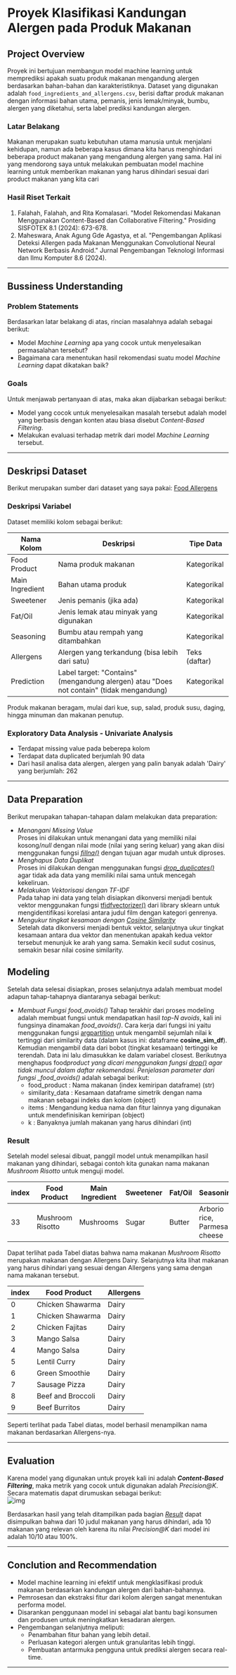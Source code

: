 # Proyek Klasifikasi Kandungan Alergen pada Produk Makanan

## Project Overview

Proyek ini bertujuan membangun model machine learning untuk memprediksi apakah suatu produk makanan mengandung alergen berdasarkan bahan-bahan dan karakteristiknya. Dataset yang digunakan adalah `food_ingredients_and_allergens.csv`, berisi daftar produk makanan dengan informasi bahan utama, pemanis, jenis lemak/minyak, bumbu, alergen yang diketahui, serta label prediksi kandungan alergen.

### Latar Belakang

Makanan merupakan suatu kebutuhan utama manusia untuk menjalani kehidupan, namun ada beberapa kasus dimana kita harus menghindari beberapa product makanan yang mengandung alergen yang sama. Hal ini yang mendorong saya untuk melakukan pembuatan model machine learning untuk memberikan makanan yang harus dihindari sesuai dari product makanan yang kita cari

### Hasil Riset Terkait

1. Falahah, Falahah, and Rita Komalasari. "Model Rekomendasi Makanan Menggunakan Content-Based dan Collaborative Filtering." Prosiding SISFOTEK 8.1 (2024): 673-678.
2. Maheswara, Anak Agung Gde Agastya, et al. "Pengembangan Aplikasi Deteksi Allergen pada Makanan Menggunakan Convolutional Neural Network Berbasis Android." Jurnal Pengembangan Teknologi Informasi dan Ilmu Komputer 8.6 (2024).

---

## Bussiness Understanding

### Problem Statements

Berdasarkan latar belakang di atas, rincian masalahnya adalah sebagai berikut:

- Model _Machine Learning_ apa yang cocok untuk menyelesaikan permasalahan tersebut?
- Bagaimana cara menentukan hasil rekomendasi suatu model _Machine Learning_ dapat dikatakan baik?

### Goals

Untuk menjawab pertanyaan di atas, maka akan dijabarkan sebagai berikut:

- Model yang cocok untuk menyelesaikan masalah tersebut adalah model yang berbasis dengan konten atau biasa disebut _Content-Based Filtering_.
- Melakukan evaluasi terhadap metrik dari model _Machine Learning_ tersebut.

---

## Deskripsi Dataset

Berikut merupakan sumber dari dataset yang saya pakai: [Food Allergens]('https://www.kaggle.com/datasets/uom190346a/food-ingredients-and-allergens/data')

### Deskripsi Variabel

Dataset memiliki kolom sebagai berikut:

| Nama Kolom      | Deskripsi                                                                                | Tipe Data     |
| --------------- | ---------------------------------------------------------------------------------------- | ------------- |
| Food Product    | Nama produk makanan                                                                      | Kategorikal   |
| Main Ingredient | Bahan utama produk                                                                       | Kategorikal   |
| Sweetener       | Jenis pemanis (jika ada)                                                                 | Kategorikal   |
| Fat/Oil         | Jenis lemak atau minyak yang digunakan                                                   | Kategorikal   |
| Seasoning       | Bumbu atau rempah yang ditambahkan                                                       | Kategorikal   |
| Allergens       | Alergen yang terkandung (bisa lebih dari satu)                                           | Teks (daftar) |
| Prediction      | Label target: "Contains" (mengandung alergen) atau "Does not contain" (tidak mengandung) | Kategorikal   |

Produk makanan beragam, mulai dari kue, sup, salad, produk susu, daging, hingga minuman dan makanan penutup.

### Exploratory Data Analysis - Univariate Analysis

- Terdapat missing value pada beberepa kolom
- Terdapat data duplicated berjumlah 90 data
- Dari hasil analisa data alergen, alergen yang palin banyak adalah 'Dairy' yang berjumlah: 262

---

## Data Preparation

Berikut merupakan tahapan-tahapan dalam melakukan data preparation:

- _Menangani Missing Value_  
  Proses ini dilakukan untuk menangani data yang memiliki nilai kosong/_null_ dengan nilai mode (nilai yang sering keluar) yang akan diisi menggunakan fungsi [_fillna()_](https://pandas.pydata.org/docs/reference/api/pandas.DataFrame.fillna.html) dengan tujuan agar mudah untuk diproses.
- _Menghapus Data Duplikat_  
  Proses ini dilakukan dengan menggunakan fungsi [_drop_duplicates()_](https://pandas.pydata.org/docs/reference/api/pandas.DataFrame.drop_duplicates.html) agar tidak ada data yang memiliki nilai sama untuk mencegah kekeliruan.
- _Melakukan Vektorisasi dengan TF-IDF_  
  Pada tahap ini data yang telah disiapkan dikonversi menjadi bentuk vektor menggunakan fungsi [tfidfvectorizer()](https://scikit-learn.org/stable/modules/generated/sklearn.feature_extraction.text.TfidfVectorizer.html) dari library sklearn untuk mengidentifikasi korelasi antara judul film dengan kategori genrenya.
- _Mengukur tingkat kesamaan dengan [Cosine Similarity](https://scikit-learn.org/stable/modules/generated/sklearn.metrics.pairwise.cosine_similarity.html)_  
  Setelah data dikonversi menjadi bentuk vektor, selanjutnya ukur tingkat kesamaan antara dua vektor dan menentukan apakah kedua vektor tersebut menunjuk ke arah yang sama. Semakin kecil sudut cosinus, semakin besar nilai cosine similarity.

## Modeling

Setelah data selesai disiapkan, proses selanjutnya adalah membuat model adapun tahap-tahapnya diantaranya sebagai berikut:

- _Membuat Fungsi food_avoids()_
  Tahap terakhir dari proses modeling adalah membuat fungsi untuk mendapatkan hasil _top-N avoids_, kali ini fungsinya dinamakan _food_avoids()_. Cara kerja dari fungsi ini yaitu menggunakan fungsi [argpartition](https://numpy.org/doc/stable/reference/generated/numpy.argpartition.html) untuk mengambil sejumlah nilai k tertinggi dari similarity data (dalam kasus ini: dataframe **cosine_sim_df**). Kemudian mengambil data dari bobot (tingkat kesamaan) tertinggi ke terendah. Data ini lalu dimasukkan ke dalam variabel closest. Berikutnya menghapus food*product yang dicari menggunakan fungsi [drop()](https://pandas.pydata.org/docs/reference/api/pandas.DataFrame.drop.html) agar tidak muncul dalam daftar rekomendasi.
  Penjelasan parameter dari fungsi \_food_avoids()* adalah sebagai berikut:
  - food_product : Nama makanan (index kemiripan dataframe) (str)
  - similarity_data : Kesamaan dataframe simetrik dengan nama makanan sebagai indeks dan kolom (object)
  - items : Mengandung kedua nama dan fitur lainnya yang digunakan untuk mendefinisikan kemiripan (object)
  - k : Banyaknya jumlah makanan yang harus dihindari (int)

### Result

Setelah model selesai dibuat, panggil model untuk menampilkan hasil makanan yang dihindari, sebagai contoh kita gunakan nama makanan _Mushroom Risotto_ untuk menguji model.

| index | Food Product     | Main Ingredient | Sweetener | Fat/Oil | Seasoning                     | Allergens | Prediction |
| ----- | ---------------- | --------------- | --------- | ------- | ----------------------------- | --------- | ---------- |
| 33    | Mushroom Risotto | Mushrooms       | Sugar     | Butter  | Arborio rice, Parmesan cheese | Dairy     | Contains   |

Dapat terlihat pada Tabel diatas bahwa nama makanan _Mushroom Risotto_ merupakan makanan dengan Allergens Dairy. Selanjutnya kita lihat makanan yang harus dihindari yang sesuai dengan Allergens yang sama dengan nama makanan tersebut.

| index | Food Product      | Allergens |
| ----- | ----------------- | --------- |
| 0     | Chicken Shawarma  | Dairy     |
| 1     | Chicken Shawarma  | Dairy     |
| 2     | Chicken Fajitas   | Dairy     |
| 3     | Mango Salsa       | Dairy     |
| 4     | Mango Salsa       | Dairy     |
| 5     | Lentil Curry      | Dairy     |
| 6     | Green Smoothie    | Dairy     |
| 7     | Sausage Pizza     | Dairy     |
| 8     | Beef and Broccoli | Dairy     |
| 9     | Beef Burritos     | Dairy     |

Seperti terlihat pada Tabel diatas, model berhasil menampilkan nama makanan berdasarkan Allergens-nya.

---

## Evaluation

Karena model yang digunakan untuk proyek kali ini adalah **_Content-Based Filtering_**, maka metrik yang cocok untuk digunakan adalah _Precision@K_. Secara matematis dapat dirumuskan sebagai berikut:  
![img](https://dicoding-web-img.sgp1.cdn.digitaloceanspaces.com/original/academy/dos:819311f78d87da1e0fd8660171fa58e620211012160253.png)

Berdasarkan hasil yang telah ditampilkan pada bagian [_Result_](#result) dapat disimpulkan bahwa dari 10 judul makanan yang harus dihindari, ada 10 makanan yang relevan oleh karena itu nilai _Precision@K_ dari model ini adalah 10/10 atau 100%.

---

## Conclution and Recommendation

- Model machine learning ini efektif untuk mengklasifikasi produk makanan berdasarkan kandungan alergen dari bahan-bahannya.
- Pemrosesan dan ekstraksi fitur dari kolom alergen sangat menentukan performa model.
- Disarankan penggunaan model ini sebagai alat bantu bagi konsumen dan produsen untuk meningkatkan kesadaran alergen.
- Pengembangan selanjutnya meliputi:
  - Penambahan fitur bahan yang lebih detail.
  - Perluasan kategori alergen untuk granularitas lebih tinggi.
  - Pembuatan antarmuka pengguna untuk prediksi alergen secara real-time.

---
